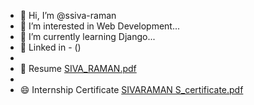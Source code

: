 - 👋 Hi, I’m @ssiva-raman
- 👀 I’m interested in Web Development...
- 🌱 I’m currently learning Django...
- 🔗 Linked in - ()
-
- 👀 Resume [SIVA_RAMAN.pdf](https://github.com/user-attachments/files/16105416/SIVA_RAMAN.pdf)
- 
- 😄 Internship Certificate [SIVARAMAN S_certificate.pdf](https://github.com/user-attachments/files/16105436/SIVARAMAN.S_certificate.pdf)

<!---
ssiva-raman/ssiva-raman is a ✨ special ✨ repository because its `README.md` (this file) appears on your GitHub profile.
You can click the Preview link to take a look at your changes.
--->
